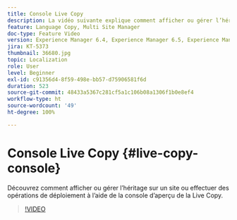 ```yaml
---
title: Console Live Copy
description: La vidéo suivante explique comment afficher ou gérer l’héritage sur un site ou effectuer des opérations de déploiement à l’aide de la console Overview de la Live Copy.
feature: Language Copy, Multi Site Manager
doc-type: Feature Video
version: Experience Manager 6.4, Experience Manager 6.5, Experience Manager as a Cloud Service
jira: KT-5373
thumbnail: 36680.jpg
topic: Localization
role: User
level: Beginner
exl-id: c91356d4-8f59-498e-bb57-d75906581f6d
duration: 523
source-git-commit: 48433a5367c281cf5a1c106b08a1306f1b0e8ef4
workflow-type: ht
source-wordcount: '49'
ht-degree: 100%

---
```


# Console Live Copy {#live-copy-console}

Découvrez comment afficher ou gérer l’héritage sur un site ou effectuer des opérations de déploiement à l’aide de la console d’aperçu de la Live Copy.

>[!VIDEO](https://video.tv.adobe.com/v/326732?quality=12&learn=on&captions=fre_fr)
